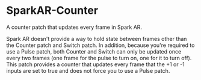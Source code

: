 # SparkAR-Counter
A counter patch that updates every frame in Spark AR.

Spark AR doesn't provide a way to hold state between frames other than the Counter patch and Switch patch. In addition, because you're required to use a Pulse patch, both Counter and Switch can only be updated once every two frames (one frame for the pulse to turn on, one for it to turn off). This patch provides a counter that updates every frame that the +1 or -1 inputs are set to true and does not force you to use a Pulse patch.

